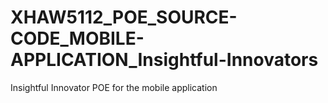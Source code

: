 # XHAW5112_POE_SOURCE-CODE_MOBILE-APPLICATION_Insightful-Innovators
Insightful Innovator POE for the mobile application
